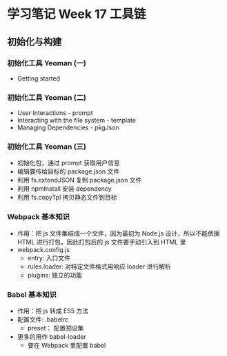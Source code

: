 # 学习笔记 Week 17 工具链

## 初始化与构建

### 初始化工具 Yeoman (一)

* Getting started

### 初始化工具 Yeoman (二)

* User Interactions - prompt
* Interacting with the file system - template
* Managing Dependencies - pkgJson

### 初始化工具 Yeoman (三)

* 初始化包，通过 prompt 获取用户信息
* 编辑要传给目标的 package.json 文件
* 利用 fs.extendJSON 复制 package.json 文件
* 利用 npmInstall 安装 dependency
* 利用 fs.copyTpl 拷贝静态文件到目标

### Webpack 基本知识

* 作用：把 js 文件集结成一个文件，因为最初为 Node.js 设计，所以不能依据 HTML 进行打包，因此打包后的 js 文件要手动引入到 HTML 里
* webpack.config.js
  * entry: 入口文件
  * rules.loader: 对特定文件格式用响应 loader 进行解析
  * plugins: 独立的功能

### Babel 基本知识

* 作用：把 js 转成 ES5 方法
* 配置文件: .babelrc
  * preset： 配置预设集
* 更多的用作 babel-loader
  * 要在 Webpack 里配置 babel